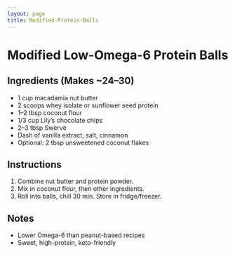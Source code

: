```yaml
---
layout: page
title: Modified-Protein-Balls
---
```


# Modified Low-Omega-6 Protein Balls

## Ingredients (Makes ~24–30)
- 1 cup macadamia nut butter
- 2 scoops whey isolate or sunflower seed protein
- 1–2 tbsp coconut flour
- 1/3 cup Lily’s chocolate chips
- 2–3 tbsp Swerve
- Dash of vanilla extract, salt, cinnamon
- Optional: 2 tbsp unsweetened coconut flakes

## Instructions
1. Combine nut butter and protein powder.
2. Mix in coconut flour, then other ingredients.
3. Roll into balls, chill 30 min. Store in fridge/freezer.

## Notes
- Lower Omega-6 than peanut-based recipes
- Sweet, high-protein, keto-friendly
